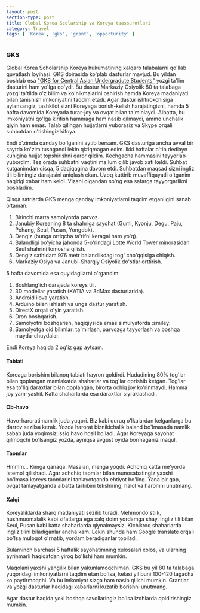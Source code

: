 ```yaml
---
layout: post
section-type: post
title: Global Korea Scolarship va Koreya taassurotlari
category: Travel
tags: [ 'Korea', 'gks', 'grant', 'opportunity' ]
---
```


### GKS
Global Korea Scholarship Koreya hukumatining xalqaro talabalarni qo'llab quvatlash loyihasi. GKS doirasida ko'plab dasturlar mavjud. Bu yildan boshlab esa ["GKS for Central Asian Undergradute Students"](https://www.studyinkorea.go.kr/en/sub/gks/selectBoardArticle.do) yozgi ta'lim dasturini ham yo'lga qo'ydi. Bu dastur Markaziy Osiyolik 80 ta talabaga yozgi ta'tilda o'z bilim va ko'nikmalarini oshirish hamda Koreya madaniyati bilan tanishish imkoniyatini taqdim etadi. Agar dastur ishtirokchisiga aylansangiz, tashkilot sizni Koreyaga borish-kelish harajatingizni, hamda 5 hafta davomida Koreyada turar-joy va ovqat bilan ta'minlaydi. Albatta, bu imkoniyatni qo'lga kiritish hammaga ham nasib qilmaydi, ammo unchalik qiyin ham emas. Talab qilingan hujjatlarni yuborasiz va Skype orqali suhbatdan o'tishingiz kifoya.

Endi o'zimda qanday bo'lganini aytib bersam. GKS dasturiga ancha avval bir saytda ko'zim tushgandi lekin qiziqmagan edim. Ikki haftalar o'tib dedlayn kunigina hujjat topshirishni qaror qildim. Kechgacha hammasini tayyorlab yubordim. Tez orada suhbatni vaqtini ma'lum qilib javob xati keldi. Suhbat kutganimdan qisqa, 5 daqiqagina davom etdi. Suhbatdan maqsad sizni ingliz tili bilimingiz darajasini aniqlash ekan. Uzoq kuttirib muvaffiqayatli o'tganim haqidgi xabar ham keldi. Vizani olgandan so'ng esa safarga tayyorgarlikni boshladim.

Qisqa satrlarda GKS menga qanday imkoniyatlarni taqdim etganligini sanab o'taman:

<ol style="text-align: left">
<li> Birinchi marta samolyotda parvoz. </li>
<li> Janubiy Koreaning 8 ta shahriga sayohat (Gumi, Kyonju, Degu, Paju, Pohang, Seul, Pusan, Yongdok). </li>
<li> Dengiz (bunga ortiqcha ta'rifni keragai ham yo'q). </li>
<li> Balandligi bo'yicha jahonda 5-o'rindagi Lotte World Tower minorasidan Seul shahrini tomosha qilish. </li>
<li> Dengiz sathidam 976 metr balandlikdagi tog' cho'qqisiga chiqish. </li>
<li> Markaziy Osiya va Janubi-Sharqiy Osiyolik do'stlar orttirish. </li>
</ol>

5 hafta davomida esa quyidagilarni o'rgandim:
<ol style="text-align: left">
<li> Boshlang'ich darajada koreys tili. </li>
<li> 3D modellar yaratish (KATIA va 3dMax dasturlarida). </li>
<li> Android ilova yaratish. </li>
<li> Arduino bilan ishlash va unga dastur yaratish. </li>
<li> DirectX orqali o'yin yaratish. </li>
<li> Dron boshqarish. </li>
<li> Samolyotni boshqarish, haqiqiysida emas simulyatorda :smiley: </li>
<li> Samolyotga oid bilimlar: ta'mirlash, parvozga tayyorlash va boshqa mayda-chuydalar. </li>
</ol>
Endi Koreya haqida 2 og'iz gap aytsam. 

#### Tabiati
Koreaga borishim bilanoq tabiati hayron qoldirdi. Hududining 80% tog'lar bilan qoplangan mamlakatda shaharlar va tog'lar qorishib ketgan. Tog'lar esa to'liq daraxtlar bilan qoplangan, birorta ochiq joy ko'rinmaydi. Hamma joy yam-yashil. Katta shaharlarda esa daraxtlar siyraklashadi. 

#### Ob-havo
Havo-harorati namlik juda yuqori. Biz kabi quruq o'lkalardan kelganlarga bu darrov sezilsa kerak. Yozda harorat biznikichalik baland bo'lmasada namlik sabab juda yoqimsiz issiq havo hosil bo'ladi. Agar Koreyaga sayohat qilmoqchi bo'lsangiz yozda, ayniqsa avgust oyida bormaganiz maqul.

#### Taomlar
Hmmm... Kimga qanaqa. Masalan, menga yoqdi. Achchiq katta me'yorda istemol qilishadi. Agar achchiq taomlar bilan munosabatingiz yaxshi bo'lmasa koreys taomlarini tanlayotganda ehtiyot bo'ling. Yana bir gap, ovqat tanlayatganda albatta tarkibini tekshiring, halol va haromni unutmang.

#### Xalqi
Koreyaliklarda sharq madaniyati sezilib turadi. Mehmondo'stlik, hushmuomalalik kabi sifatlarga ega xalq doim yordamga shay. Ingliz tili bilan Seul, Pusan kabi katta shaharlarda qiynalmaysiz. Kichikroq shaharlarda ingliz tilini biladiganlar ancha kam. Lekin shunda ham Google translate orqali bo'lsa muloqot o'rnatib, yordam beradiganlar topiladi. 

Bularninch barchasi 5 haftalik sayohatimning xulosalari xolos, va ularning ayrinmarli haqiqatdan yiroq bo'lishi ham mumkin.

Maqolani yaxshi yangilik bilan yakunlamoqchiman. GKS bu yil 80 ta talabaga yuqoridagi imkoniyatlarni taqdim etan bo'lsa, kelasi yil buni 100-120 tagacha ko'paytirmoqchi. Va bu imkoniyat sizga ham nasib qilishi mumkin. Grantlar va yozgi dasturlar haqidagi xabarlarni kuzatib borishni unutmang.

Agar dastur haqida yoki boshqa savollaringiz bo'lsa izohlarda qoldirishingiz mumkin.